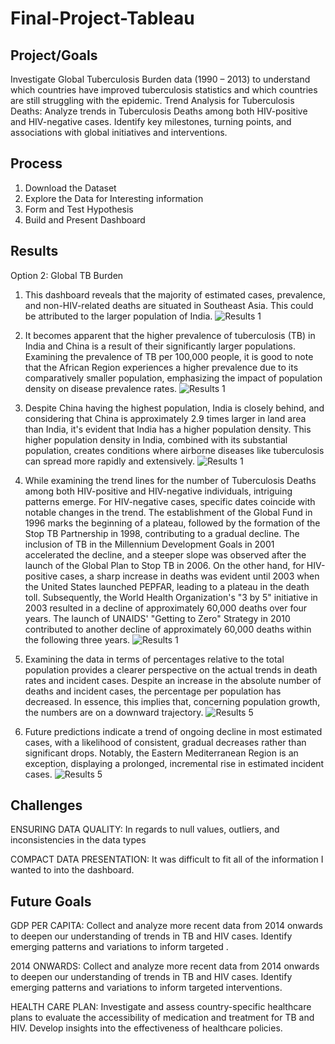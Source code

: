 # Final-Project-Tableau

## Project/Goals
Investigate Global Tuberculosis Burden data (1990 – 2013) to understand which countries have improved tuberculosis statistics and which countries are still struggling with the epidemic. 
Trend Analysis for Tuberculosis Deaths:
Analyze trends in Tuberculosis Deaths among both HIV-positive and HIV-negative cases. Identify key milestones, turning points, and associations with global initiatives and interventions.

## Process
1. Download the Dataset
2. Explore the Data for Interesting information
3. Form and Test Hypothesis
4. Build and Present Dashboard

## Results
Option 2: Global TB Burden 
1. This dashboard reveals that the majority of estimated cases, prevalence, and non-HIV-related deaths are situated in Southeast Asia. This could be attributed to the larger population of India.
![Results 1](https://github.com/DawnGRoy/Tableau-Project/assets/147440813/21d3b981-4502-4e95-8bc0-6d5972e9a548)


2. It becomes apparent that the higher prevalence of tuberculosis (TB) in India and China is a result of their significantly larger populations. Examining the prevalence of TB per 100,000 people, it is good to note that the African Region experiences a higher prevalence due to its comparatively smaller population, emphasizing the impact of population density on disease prevalence rates.
![Results 1](https://github.com/DawnGRoy/Tableau-Project/assets/147440813/d5ef274d-47fe-415d-8c4c-3a2b1001a63a)


3. Despite China having the highest population, India is closely behind, and considering that China is approximately 2.9 times larger in land area than India, it's evident that India has a higher population density. This higher population density in India, combined with its substantial population, creates conditions where airborne diseases like tuberculosis can spread more rapidly and extensively.
![Results 1](https://github.com/DawnGRoy/Tableau-Project/assets/147440813/c8c94f3d-34ac-470c-bd10-c48ce0beedc7)


4. While examining the trend lines for the number of Tuberculosis Deaths among both HIV-positive and HIV-negative individuals, intriguing patterns emerge.
For HIV-negative cases, specific dates coincide with notable changes in the trend. The establishment of the Global Fund in 1996 marks the beginning of a plateau, followed by the formation of the Stop TB Partnership in 1998, contributing to a gradual decline. The inclusion of TB in the Millennium Development Goals in 2001 accelerated the decline, and a steeper slope was observed after the launch of the Global Plan to Stop TB in 2006.
On the other hand, for HIV-positive cases, a sharp increase in deaths was evident until 2003 when the United States launched PEPFAR, leading to a plateau in the death toll. Subsequently, the World Health Organization's "3 by 5" initiative in 2003 resulted in a decline of approximately 60,000 deaths over four years. The launch of UNAIDS' "Getting to Zero" Strategy in 2010 contributed to another decline of approximately 60,000 deaths within the following three years.
![Results 1](https://github.com/DawnGRoy/Tableau-Project/assets/147440813/124ea052-afef-445b-894e-839967fe5076)


5. Examining the data in terms of percentages relative to the total population provides a clearer perspective on the actual trends in death rates and incident cases. Despite an increase in the absolute number of deaths and incident cases, the percentage per population has decreased. In essence, this implies that, concerning population growth, the numbers are on a downward trajectory.
![Results 5](https://github.com/DawnGRoy/Tableau-Project/assets/147440813/607d6328-dc95-47f1-b164-17140a71aac8)


6. Future predictions indicate a trend of ongoing decline in most estimated cases, with a likelihood of consistent, gradual decreases rather than significant drops. Notably, the Eastern Mediterranean Region is an exception, displaying a prolonged, incremental rise in estimated incident cases.
![Results 5](https://github.com/DawnGRoy/Tableau-Project/assets/147440813/cc4266fa-bd69-48cb-b8e6-9b35c07f65d9)



## Challenges 
ENSURING DATA QUALITY:
In regards to null values, outliers, and inconsistencies in the data types

COMPACT DATA PRESENTATION:
It was difficult to fit all of the information I wanted to into the dashboard.
## Future Goals
GDP PER CAPITA:
Collect and analyze more recent data from 2014 onwards to deepen our understanding of trends in TB and HIV cases. Identify emerging patterns and variations to inform targeted .

2014 ONWARDS:
Collect and analyze more recent data from 2014 onwards to deepen our understanding of trends in TB and HIV cases. Identify emerging patterns and variations to inform targeted interventions.

HEALTH CARE PLAN:
Investigate and assess country-specific healthcare plans to evaluate the accessibility of medication and treatment for TB and HIV. Develop insights into the effectiveness of healthcare policies.
